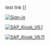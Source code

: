 test link []


[![Sign-in](https://raw.githubusercontent.com/amhatami/Certifications-Tools/master/Tools/Kiosk/logo.png)](https://raw.githubusercontent.com/amhatami/Certifications-Tools/master/Tools/Kiosk/link.html)


[![SAP_Kiosk_V6.1](https://raw.githubusercontent.com/amhatami/Certifications-Tools/master/Tools/Kiosk/logo.png)](itms-services://?action=download-manifest&url=https://raw.githubusercontent.com/amhatami/Certifications-Tools/master/Tools/Kiosk/SAP_Kiosk_V6.1.plist)

[![SAP_Kiosk_V6.11](https://raw.githubusercontent.com/amhatami/Certifications-Tools/master/Tools/Kiosk/logo.png)](itms-services://?action=download-manifest&url=https://raw.githubusercontent.com/amhatami/Certifications-Tools/master/Tools/Kiosk/SAP_Kiosk_V6.11.plist)

